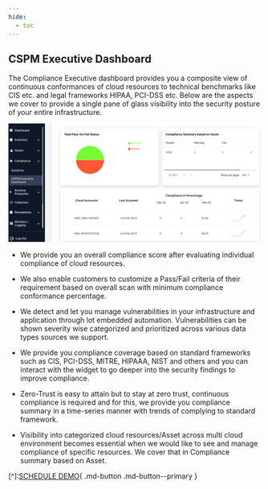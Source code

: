 ```yaml
---
hide:
  - toc
---
```

## **CSPM Executive Dashboard**

The Compliance Executive dashboard provides you a composite view of continuous conformances of cloud resources to technical benchmarks like CIS etc. and legal frameworks HIPAA, PCI-DSS etc. Below are the aspects we cover to provide a single pane of glass visibility into the security posture of your entire infrastructure.

![](/saas/images/cspm-exec-dashboard.png)

+ We provide you an overall compliance score after evaluating individual compliance of cloud resources. 

+ We also enable customers to customize a Pass/Fail criteria of their requirement based on overall scan with minimum compliance  conformance percentage.

+ We detect and let you manage vulnerabilities in your infrastructure and application through lot embedded automation. Vulnerabilities can be shown severity wise categorized and prioritized across various data types sources we support.

+ We provide you compliance coverage based on standard frameworks such as CIS, PCI-DSS, MITRE, HIPAAA, NIST and others and you can interact with the widget to go deeper into the security findings to improve compliance.

+ Zero-Trust is easy to attain but to stay at zero trust, continuous compliance is required and for this, we provide you compliance summary in a time-series manner with trends of complying to standard framework.

+ Visibility into categorized cloud resources/Asset across multi cloud environment becomes essential when we would like to see and manage compliance of specific resources. We cover that in Compliance summary based on Asset.

[^]:[SCHEDULE DEMO](https://www.accuknox.com/contact-us){ .md-button .md-button--primary }